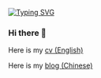 <a href="https://git.io/typing-svg"><img src="https://readme-typing-svg.demolab.com?font=&weight=600&duration=2000&pause=10&color=467EE6&multiline=true&repeat=false&random=false&width=447&height=100&lines=You+only+live+once%2C;but+if+you+do+it+right;once+is+enough" alt="Typing SVG" /></a>

### Hi there 👋

Here is my [cv (English)](https://cv.javazero.top)

Here is my [blog (Chinese)](https://blog.javazero.top/)


<!--
![Anurag's GitHub stats](https://github-readme-stats.vercel.app/api?username=JavaZeroo&show_icons=true&bg_color=00000000)

![a](https://github-readme-activity-graph.vercel.app/graph?username=JavaZeroo&theme=react-dark)

![Alt text](https://spotify-recently-played-readme.vercel.app/api?user=31yi433rb7wkt66aa3t247bi72cy&unique={true|1|on|yes})

**JavaZeroo/JavaZeroo** is a ✨ _special_ ✨ repository because its `README.md` (this file) appears on your GitHub profile.

Here are some ideas to get you started:

- 🔭 I’m currently working on ...
- 🌱 I’m currently learning ...
- 👯 I’m looking to collaborate on ...
- 🤔 I’m looking for help with ...
- 💬 Ask me about ...
- 📫 How to reach me: ...
- 😄 Pronouns: ...
- ⚡ Fun fact: ...
-->

